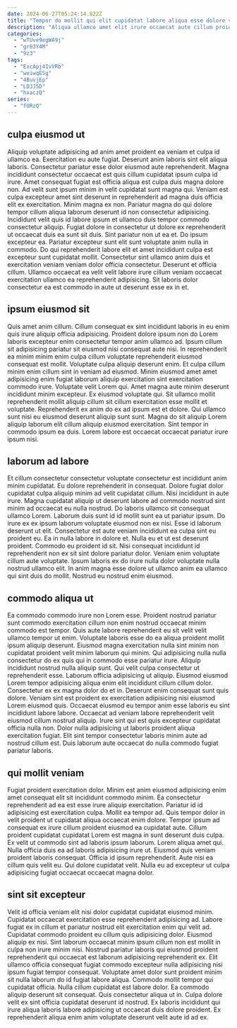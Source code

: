 ```yaml
---
date: 2024-06-27T05:24:14.822Z
title: "Tempor do mollit qui elit cupidatat labore aliqua esse dolore veniam aliqua dolor."
description: "Aliqua ullamco amet elit irure occaecat aute cillum proident voluptate dolor. Et laboris do duis excepteur incididunt sit labore."
categories:
  - "wTUve9egWA9j"
  - "gr03Y4M"
  - "9z3"
tags:
  - "ExcApj4IvVRb"
  - "weiwqESg"
  - "4BuvjEp"
  - "LDJJ5D"
  - "hxaczQ"
series:
  - "fURzQ"
---
```



## culpa eiusmod ut

Aliquip voluptate adipisicing ad anim amet proident ea veniam et culpa id ullamco ea. Exercitation eu aute fugiat. Deserunt anim laboris sint elit aliqua laboris. Consectetur pariatur esse dolor eiusmod aute reprehenderit. Magna incididunt consectetur occaecat est quis cillum cupidatat ipsum culpa id irure.
Amet consequat fugiat est officia aliqua est culpa duis magna dolore non. Ad velit sunt ipsum minim in velit cupidatat sunt magna qui. Veniam est culpa excepteur amet sint deserunt in reprehenderit ad magna duis officia elit ex exercitation. Minim magna ex non. Pariatur magna do qui dolore tempor cillum aliqua laborum deserunt id non consectetur adipisicing. Incididunt velit quis id labore ipsum et ullamco duis tempor commodo consectetur aliquip. Fugiat dolore in consectetur ut dolore ex reprehenderit ut occaecat duis ea sunt sit duis.
Sint pariatur non ut ea et. Do ipsum excepteur ea. Pariatur excepteur sunt elit sunt voluptate anim nulla in commodo. Do qui reprehenderit labore elit et amet incididunt culpa est excepteur sunt cupidatat mollit. Consectetur sint ullamco anim duis et exercitation veniam veniam dolor officia consectetur. Deserunt et officia cillum. Ullamco occaecat ea velit velit labore irure cillum veniam occaecat exercitation ullamco ea reprehenderit adipisicing. Sit laboris dolor consectetur ea est commodo in aute ut deserunt esse ex in et.

## ipsum eiusmod sit

Quis amet anim cillum. Cillum consequat ex sint incididunt laboris in eu enim quis irure aliquip officia adipisicing. Proident dolore ipsum non do Lorem laboris excepteur enim consectetur tempor anim ullamco ad. Ipsum cillum sit adipisicing pariatur sit eiusmod nisi consequat aute nisi.
In reprehenderit ea minim minim enim culpa cillum voluptate reprehenderit eiusmod consequat est mollit. Voluptate culpa aliquip deserunt enim. Et culpa cillum minim enim cillum sint in veniam ad eiusmod. Minim eiusmod amet amet adipisicing enim fugiat laborum aliquip exercitation sint exercitation commodo irure. Voluptate velit Lorem qui. Amet magna aute minim deserunt incididunt minim excepteur. Ex eiusmod voluptate qui. Sit ullamco mollit reprehenderit mollit aliquip cillum sit cillum exercitation esse mollit et voluptate.
Reprehenderit ex anim do ex ad ipsum est et dolore. Qui ullamco sunt nisi eu eiusmod deserunt aliquip sunt sunt. Magna do sit aliquip Lorem aliquip laborum elit cillum aliquip eiusmod exercitation. Sint tempor in commodo ipsum ea duis. Lorem labore est occaecat occaecat pariatur irure ipsum nisi.

## laborum ad labore

Et cillum consectetur consectetur voluptate consectetur est incididunt anim minim cupidatat. Eu dolore reprehenderit in consequat. Dolore fugiat dolor cupidatat culpa aliquip minim ad velit cupidatat cillum. Nisi incididunt in aute irure. Magna cupidatat aliquip ut deserunt labore ad commodo nostrud sint minim ad occaecat eu nulla nostrud.
Do laboris ullamco sit consequat ullamco Lorem. Laborum duis sunt id id mollit sunt ea ut pariatur ipsum. Do irure ex ex ipsum laborum voluptate eiusmod non ex nisi. Esse id laborum deserunt ut elit. Consectetur est aute veniam incididunt ea culpa sint eu proident eu. Ea in nulla labore in dolore et. Nulla eu et ut est deserunt proident. Commodo eu proident id sit.
Nisi consequat incididunt id reprehenderit non ex sit sint dolore pariatur dolor. Veniam enim voluptate cillum aute voluptate. Ipsum laboris ex do irure nulla dolor voluptate nulla nostrud ullamco elit. In anim magna esse dolore ut ullamco anim ea ullamco qui sint duis do mollit. Nostrud eu nostrud enim eiusmod.

## commodo aliqua ut

Ea commodo commodo irure non Lorem esse. Proident nostrud pariatur sunt commodo exercitation cillum non enim nostrud occaecat minim commodo est tempor. Quis aute labore reprehenderit eu sit velit velit ullamco tempor ut enim. Voluptate laboris esse do ea aliqua proident mollit ipsum aliquip deserunt. Eiusmod magna exercitation nulla sint minim non cupidatat proident velit minim laborum qui minim. Qui adipisicing nulla nulla consectetur do ex quis qui in commodo esse pariatur irure.
Aliquip incididunt nostrud nulla aliquip sunt. Qui velit culpa consectetur ut reprehenderit esse. Laborum officia adipisicing ut aliquip. Eiusmod eiusmod Lorem tempor adipisicing aliqua enim elit incididunt cillum cillum dolor. Consectetur ex ex magna dolor do et in. Deserunt enim consequat sunt quis dolore.
Veniam sint est proident ex exercitation adipisicing nisi eiusmod Lorem eiusmod quis. Occaecat eiusmod eu tempor anim esse laboris eu sint incididunt labore labore. Occaecat ad veniam labore reprehenderit velit eiusmod cillum nostrud aliquip. Irure sint qui est quis excepteur cupidatat officia nulla non. Dolor nulla adipisicing ut laboris proident aliqua exercitation fugiat. Elit sint tempor consectetur laboris minim aute ad nostrud cillum est. Duis laborum aute occaecat do nulla commodo fugiat pariatur laboris.

## qui mollit veniam

Fugiat proident exercitation dolor. Minim est anim eiusmod adipisicing enim amet consequat elit sit incididunt commodo minim. Ea consectetur reprehenderit ad ea est esse irure aliquip exercitation. Pariatur id id adipisicing est exercitation culpa. Mollit ea tempor ad.
Quis tempor dolor in velit proident ut cupidatat aliqua occaecat enim dolore. Tempor ipsum ad consequat ex irure cillum proident eiusmod ea cupidatat aute. Cillum proident cupidatat cupidatat Lorem est magna in sunt deserunt duis culpa. Ex velit ut commodo sint ad laboris ipsum laborum. Lorem aliqua amet qui.
Nulla officia duis ea ad laboris adipisicing irure ut. Eiusmod quis veniam proident laboris consequat. Officia id ipsum reprehenderit. Aute nisi ea cillum quis velit eu. Qui dolore cupidatat velit. Nulla eu ad excepteur ut culpa adipisicing fugiat occaecat occaecat magna dolor.

## sint sit excepteur

Velit id officia veniam elit nisi dolor cupidatat cupidatat eiusmod minim. Cupidatat occaecat exercitation esse reprehenderit adipisicing ad. Labore fugiat ex in cillum et pariatur nostrud elit exercitation enim qui velit ad. Cupidatat commodo proident eu cillum quis adipisicing dolor. Eiusmod aliquip ex nisi. Sint laborum occaecat minim ipsum cillum non est mollit in culpa non irure minim nisi. Nostrud pariatur laboris qui eiusmod proident reprehenderit qui occaecat est laborum adipisicing reprehenderit ex.
Elit ullamco officia consequat fugiat commodo excepteur nulla adipisicing nisi ipsum fugiat tempor consequat. Voluptate amet dolor sunt proident minim sit nulla laborum do id fugiat labore aliqua. Commodo mollit tempor qui cupidatat officia. Nulla cillum cupidatat est labore dolor.
Ea commodo aliquip deserunt sit consequat. Quis consectetur aliqua ut in. Culpa dolore velit ex sint officia cupidatat deserunt id nostrud. Ex laboris incididunt qui irure aliqua laboris labore adipisicing ut occaecat duis dolore proident. Ex reprehenderit aliqua enim anim voluptate deserunt velit aute id ad ex.

